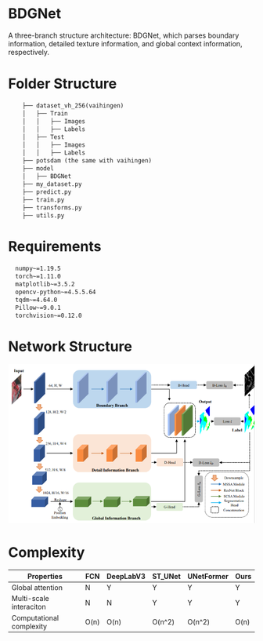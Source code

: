 # BDGNet
 A three-branch structure architecture: BDGNet, which parses boundary information, detailed texture information, and global context information, respectively.
# Folder Structure
        ├── dataset_vh_256(vaihingen)
        │   ├── Train
        │   │   ├── Images
        │   │   ├── Labels
        │   ├── Test
        │   │   ├── Images
        │   │   ├── Labels
        ├── potsdam (the same with vaihingen)
        ├── model
        │   ├── BDGNet
        ├── my_dataset.py
        ├── predict.py
        ├── train.py
        ├── transforms.py
        ├── utils.py
# Requirements
      numpy~=1.19.5
      torch~=1.11.0
      matplotlib~=3.5.2
      opencv-python~=4.5.5.64
      tqdm~=4.64.0
      Pillow~=9.0.1
      torchvision~=0.12.0
# Network Structure
![image](https://github.com/sfocxic/BDGNet/blob/main/fig/Network_Structure.png)
# Complexity
|**Properties**|**FCN**|**DeepLabV3**|**ST_UNet**|**UNetFormer**|**Ours**|
|---|---|---|---|---|---|
|Global attention |N|Y|Y|Y|Y|
|Multi-scale interaciton|N|N|Y|Y|Y|
|Computational complexity|O(n)|O(n)|O(n^2)|O(n^2)|O(n)|
      
      



